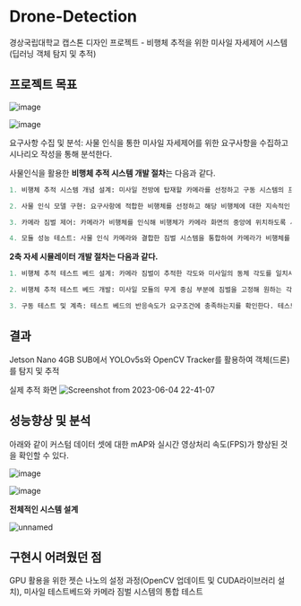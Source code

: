 # Drone-Detection
경상국립대학교 캡스톤 디자인 프로젝트 - 비행체 추적을 위한 미사일 자세제어 시스템(딥러닝 객체 탐지 및 추적)

## 프로젝트 목표
![image](https://github.com/codethestudent/Drone-Detection/assets/96714243/565d900d-9b01-4450-a855-c31d9f231cdb)

![image](https://github.com/codethestudent/Drone-Detection/assets/96714243/bdb839e6-6bc9-493b-bb7f-d19768c7cad9)


요구사항 수집 및 분석: 사물 인식을 통한 미사일 자세제어를 위한 요구사항을 수집하고 시나리오 작성을 통해 분석한다.

사물인식을 활용한 **비행체 추적 시스템 개발 절차**는 다음과 같다. 
~~~python
1. 비행체 추적 시스템 개념 설계: 미사일 전방에 탑재할 카메라를 선정하고 구동 시스템의 프로세스를 설계한다.

2. 사물 인식 모델 구현: 요구사항에 적합한 비행체를 선정하고 해당 비행체에 대한 지속적인 학습으로 비행체의 인식 정확도를 높인다. 딥러닝 모델을 테스트해보면서 적합한 모델을 선정하고, 커스텀 데이터셋, 공개 데이터셋을 활용했을 때의 장단점을 분석한다. 또한, Tracker 등을 활용했을 때 생기는 이점들을 조사한다. 이 과정에서 mAP(정확도 지수)는 직접 대상 비행체를 촬영한 사진으로 테스트하여 0.60 이상이 되는 것을 목표로 한다. 

3. 카메라 짐벌 제어: 카메라가 비행체를 인식해 비행체가 카메라 화면의 중앙에 위치하도록 서보모터를 돌리는 짐벌 시스템을 구축한다. 비행체가 움직인다면 카메라의 정중앙에 비행체를 위치시키기 위해 서보모터를 돌리며 카메라 짐벌이 회전한다. 비행체의 중심점이 카메라의 너비와 폭의 각각 10%이내에 있을 때 중앙에 위치한다고 정의한다. 카메라에 인식된 비행체가 화면의 중앙에서 떨어진 거리로 회전각을 추정한다. 이 때 목표 오차범위는 5% 이다.

4. 모듈 성능 테스트: 사물 인식 카메라와 결합한 짐벌 시스템을 통합하여 카메라가 비행체를 0.5초 이내에 인식한 후 짐벌이 비행체를 지속적으로 추적하는지 테스트한다. 카메라가 작동하고 있을 때 카메라의 화면 속에 비행체를 날려 지나가게 하고 카메라 짐벌의 각도가 자동 조절되는지 확인한다.
~~~
**2축 자세 시뮬레이터 개발 절차는 다음과 같다.**
~~~python
1. 비행체 추적 테스트 베드 설계: 카메라 짐벌이 추적한 각도와 미사일의 동체 각도를 일치시켜야 한다. 프로젝트에서 실제 비행을 시키지 않으므로 카나드 제어 등과 같은 비행 제어로 인해 생기는 힘을 미사일 동체와 연결되는 2축 짐벌의 서보모터로 모사한다.

2. 비행체 추적 테스트 베드 개발: 미사일 모듈의 무게 중심 부분에 짐벌을 고정해 원하는 각도만큼 회전하는 테스트 베드를 개발해야 한다. 테스트 베드는 피치와 요에 해당하는 2축 짐벌로 구성해야 하고, 섬세한 각도 조절을 위해 서보모터를 부착해 자세 시뮬레이터를 개발한다.

3. 구동 테스트 및 계측: 테스트 베드의 반응속도가 요구조건에 충족하는지를 확인한다. 테스트베드는 모드 변경 신호 시 0.2초 이내에 카메라 짐벌 각만큼 서보모터를 조정해 미사일 동체 시선을 카메라 시선과 일치시키는지 확인한다.
~~~

## 결과

Jetson Nano 4GB SUB에서 YOLOv5s와 OpenCV Tracker를 활용하여 객체(드론)를 탐지 및 추적

실제 추적 화면
![Screenshot from 2023-06-04 22-41-07](https://github.com/codethestudent/Drone-Detection/assets/96714243/445eecf3-9460-4c0d-9532-6ae2dbfae02b)

## 성능향상 및 분석

아래와 같이 커스텀 데이터 셋에 대한 mAP와 실시간 영상처리 속도(FPS)가 향상된 것을 확인할 수 있다.

![image](https://github.com/codethestudent/Drone-Detection/assets/96714243/5c44287a-960a-4f52-9fcb-266d7648ad3a)

![image](https://github.com/codethestudent/Drone-Detection/assets/96714243/f308a5b3-1643-46b0-be98-108a24c0faa4)

**전체적인 시스템 설계**

![unnamed](https://github.com/codethestudent/Drone-Detection/assets/96714243/daf95919-24b6-413f-affb-ccc35a56f88d)

## 구현시 어려웠던 점 

GPU 활용을 위한 젯슨 나노의 설정 과정(OpenCV 업데이트 및 CUDA라이브러리 설치), 미사일 테스트베드와 카메라 짐벌 시스템의 통합 테스트
